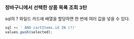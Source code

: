 ### 장바구니에서 선택한 상품 목록 조회 3탄
sql의 ? 와일드 카드에 배열을 할당하면 한 번에 여러 값을 넣을 수 있다.
```js
sql += ' AND cartItems.id IN (?)'
values.push(selected);
```
